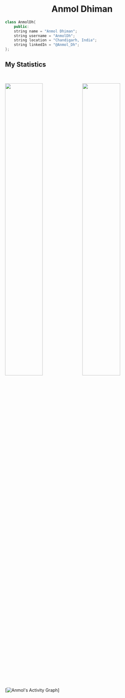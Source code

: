 <h1 align="center">
  <b>Anmol Dhiman</b>
</h1>

```C++
class AnmolDh{
    public:
    string name = "Anmol Dhiman";
    string username = "AnmolDh";
    string location = "Chandigarh, India";
    string linkedIn = "@Anmol_Dh";
};
```

## My Statistics

<br/>
<p align="left">
  <img width="49.5%" src="https://github-readme-stats.vercel.app/api?username=Anmoldh&show_icons=true&theme=gruvbox&hide_border=true" />
    <img width="49.5%" src="https://github-readme-streak-stats.herokuapp.com/?user=Anmoldh&theme=gruvbox&hide_border=true" />
  </a>
</p>
<br>

[![Anmol's Activity Graph](https://activity-graph.herokuapp.com/graph?username=Anmoldh&custom_title=Anmol's%20Contribution%20Graph&theme=gruvbox&bg_color=282828&hide_border=true&line=d1a01f&point=c58545)]
